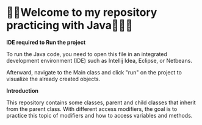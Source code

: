 # 👩🏼‍Welcome to my repository practicing with Java👩🏼‍💻

**IDE required to Run the project**

To run the Java code, you need to open this file in an integrated development environment (IDE) such as Intellij Idea, Eclipse, or Netbeans.

Afterward, navigate to the Main class and click "run" on the project to visualize the already created objects.

**Introduction**

This repository contains some classes, parent and child classes that inherit from the parent class. With different access modifiers, the goal is to practice this topic of modifiers and how to access variables and methods.
